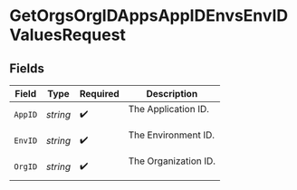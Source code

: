# GetOrgsOrgIDAppsAppIDEnvsEnvIDValuesRequest


## Fields

| Field                  | Type                   | Required               | Description            |
| ---------------------- | ---------------------- | ---------------------- | ---------------------- |
| `AppID`                | *string*               | :heavy_check_mark:     | The Application ID.<br/><br/> |
| `EnvID`                | *string*               | :heavy_check_mark:     | The Environment ID.<br/><br/> |
| `OrgID`                | *string*               | :heavy_check_mark:     | The Organization ID.<br/><br/> |
